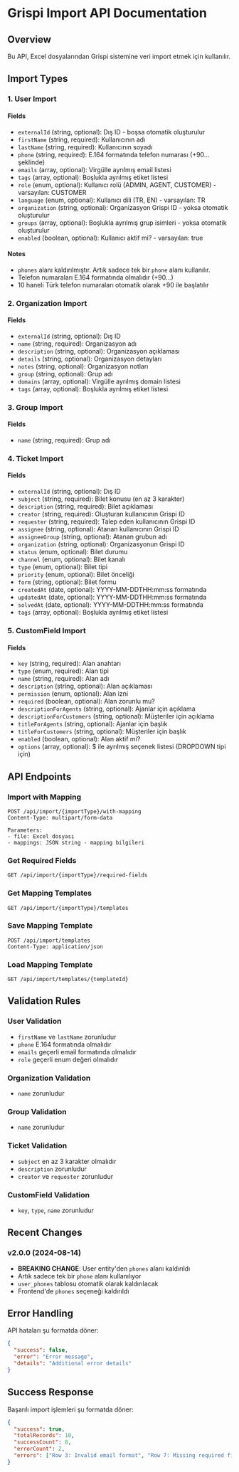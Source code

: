 # Grispi Import API Documentation

## Overview
Bu API, Excel dosyalarından Grispi sistemine veri import etmek için kullanılır.

## Import Types

### 1. User Import

#### Fields
- `externalId` (string, optional): Dış ID - boşsa otomatik oluşturulur
- `firstName` (string, required): Kullanıcının adı
- `lastName` (string, required): Kullanıcının soyadı
- `phone` (string, required): E.164 formatında telefon numarası (+90... şeklinde)
- `emails` (array, optional): Virgülle ayrılmış email listesi
- `tags` (array, optional): Boşlukla ayrılmış etiket listesi
- `role` (enum, optional): Kullanıcı rolü (ADMIN, AGENT, CUSTOMER) - varsayılan: CUSTOMER
- `language` (enum, optional): Kullanıcı dili (TR, EN) - varsayılan: TR
- `organization` (string, optional): Organizasyon Grispi ID - yoksa otomatik oluşturulur
- `groups` (array, optional): Boşlukla ayrılmış grup isimleri - yoksa otomatik oluşturulur
- `enabled` (boolean, optional): Kullanıcı aktif mi? - varsayılan: true

#### Notes
- `phones` alanı kaldırılmıştır. Artık sadece tek bir `phone` alanı kullanılır.
- Telefon numaraları E.164 formatında olmalıdır (+90...)
- 10 haneli Türk telefon numaraları otomatik olarak +90 ile başlatılır

### 2. Organization Import

#### Fields
- `externalId` (string, optional): Dış ID
- `name` (string, required): Organizasyon adı
- `description` (string, optional): Organizasyon açıklaması
- `details` (string, optional): Organizasyon detayları
- `notes` (string, optional): Organizasyon notları
- `group` (string, optional): Grup adı
- `domains` (array, optional): Virgülle ayrılmış domain listesi
- `tags` (array, optional): Boşlukla ayrılmış etiket listesi

### 3. Group Import

#### Fields
- `name` (string, required): Grup adı

### 4. Ticket Import

#### Fields
- `externalId` (string, optional): Dış ID
- `subject` (string, required): Bilet konusu (en az 3 karakter)
- `description` (string, required): Bilet açıklaması
- `creator` (string, required): Oluşturan kullanıcının Grispi ID
- `requester` (string, required): Talep eden kullanıcının Grispi ID
- `assignee` (string, optional): Atanan kullanıcının Grispi ID
- `assigneeGroup` (string, optional): Atanan grubun adı
- `organization` (string, optional): Organizasyonun Grispi ID
- `status` (enum, optional): Bilet durumu
- `channel` (enum, optional): Bilet kanalı
- `type` (enum, optional): Bilet tipi
- `priority` (enum, optional): Bilet önceliği
- `form` (string, optional): Bilet formu
- `createdAt` (date, optional): YYYY-MM-DDTHH:mm:ss formatında
- `updatedAt` (date, optional): YYYY-MM-DDTHH:mm:ss formatında
- `solvedAt` (date, optional): YYYY-MM-DDTHH:mm:ss formatında
- `tags` (array, optional): Boşlukla ayrılmış etiket listesi

### 5. CustomField Import

#### Fields
- `key` (string, required): Alan anahtarı
- `type` (enum, required): Alan tipi
- `name` (string, required): Alan adı
- `description` (string, optional): Alan açıklaması
- `permission` (enum, optional): Alan izni
- `required` (boolean, optional): Alan zorunlu mu?
- `descriptionForAgents` (string, optional): Ajanlar için açıklama
- `descriptionForCustomers` (string, optional): Müşteriler için açıklama
- `titleForAgents` (string, optional): Ajanlar için başlık
- `titleForCustomers` (string, optional): Müşteriler için başlık
- `enabled` (boolean, optional): Alan aktif mi?
- `options` (array, optional): $ ile ayrılmış seçenek listesi (DROPDOWN tipi için)

## API Endpoints

### Import with Mapping
```
POST /api/import/{importType}/with-mapping
Content-Type: multipart/form-data

Parameters:
- file: Excel dosyası
- mappings: JSON string - mapping bilgileri
```

### Get Required Fields
```
GET /api/import/{importType}/required-fields
```

### Get Mapping Templates
```
GET /api/import/{importType}/templates
```

### Save Mapping Template
```
POST /api/import/templates
Content-Type: application/json
```

### Load Mapping Template
```
GET /api/import/templates/{templateId}
```

## Validation Rules

### User Validation
- `firstName` ve `lastName` zorunludur
- `phone` E.164 formatında olmalıdır
- `emails` geçerli email formatında olmalıdır
- `role` geçerli enum değeri olmalıdır

### Organization Validation
- `name` zorunludur

### Group Validation
- `name` zorunludur

### Ticket Validation
- `subject` en az 3 karakter olmalıdır
- `description` zorunludur
- `creator` ve `requester` zorunludur

### CustomField Validation
- `key`, `type`, `name` zorunludur

## Recent Changes

### v2.0.0 (2024-08-14)
- **BREAKING CHANGE**: User entity'den `phones` alanı kaldırıldı
- Artık sadece tek bir `phone` alanı kullanılıyor
- `user_phones` tablosu otomatik olarak kaldırılacak
- Frontend'de `phones` seçeneği kaldırıldı

## Error Handling

API hataları şu formatda döner:
```json
{
  "success": false,
  "error": "Error message",
  "details": "Additional error details"
}
```

## Success Response

Başarılı import işlemleri şu formatda döner:
```json
{
  "success": true,
  "totalRecords": 10,
  "successCount": 8,
  "errorCount": 2,
  "errors": ["Row 3: Invalid email format", "Row 7: Missing required field"]
}
```
